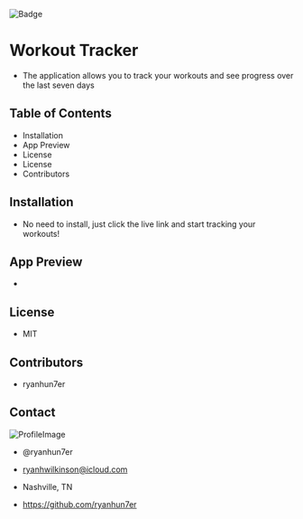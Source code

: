 


![Badge](https://img.shields.io/static/v1?label=License&message=MIT&color=COLOR?style=plastic)



# Workout Tracker
* The application allows you to track your workouts and see progress over the last seven days

## Table of Contents
* Installation
* App Preview
* License
* License
* Contributors


## Installation
* No need to install, just click the live link and start tracking your workouts!

## App Preview
* 

## License
* MIT

## Contributors
* ryanhun7er

## Contact

![ProfileImage](https://avatars0.githubusercontent.com/u/59925546?v=4)

* @ryanhun7er

* ryanhwilkinson@icloud.com

* Nashville, TN

* https://github.com/ryanhun7er


